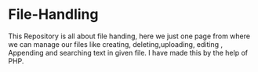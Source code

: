 # File-Handling
This Repository is all about file handing, here we just one page from where we can manage our files like creating, deleting,uploading, editing , Appending and searching text in given file. I have made this by the help of PHP.
